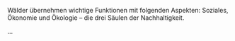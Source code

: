 Wälder übernehmen wichtige Funktionen mit folgenden Aspekten: Soziales, Ökonomie und Ökologie – die drei Säulen der Nachhaltigkeit. 

...

